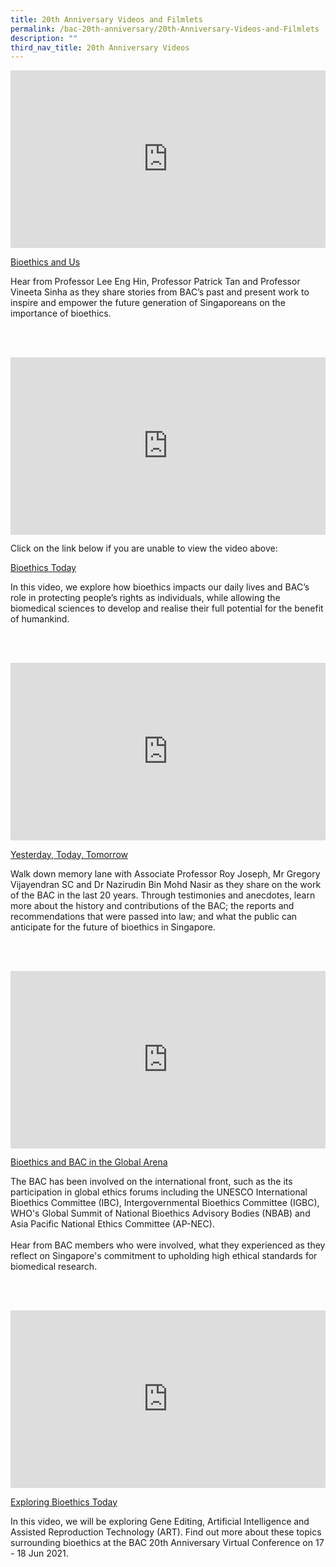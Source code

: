 ```yaml
---
title: 20th Anniversary Videos and Filmlets
permalink: /bac-20th-anniversary/20th-Anniversary-Videos-and-Filmlets
description: ""
third_nav_title: 20th Anniversary Videos
---
```

<div style="padding:56.25% 0 0 0;position:relative;"><iframe src="https://player.vimeo.com/video/542601671?h=1404521d33&title=0&byline=0&portrait=0" style="position:absolute;top:0;left:0;width:100%;height:100%;" frameborder="0" allow="autoplay; fullscreen; picture-in-picture" allowfullscreen></iframe></div>
<p><a href="https://vimeo.com/542601671">Bioethics and Us</a></p>
<p>Hear from Professor Lee Eng Hin, Professor Patrick Tan and Professor Vineeta Sinha as they share stories from BAC&rsquo;s past and present work to inspire and empower the future generation of Singaporeans on the importance of bioethics.</p>

<br><br>

<div style="padding:56.25% 0 0 0;position:relative;"><iframe src="https://player.vimeo.com/video/531112881?h=121800375c&title=0&byline=0&portrait=0" style="position:absolute;top:0;left:0;width:100%;height:100%;" frameborder="0" allow="autoplay; fullscreen; picture-in-picture" allowfullscreen></iframe></div>

Click on the link below if you are unable to view the video above:
<p><a href="https://vimeo.com/531112881">Bioethics Today</a></p>
<p>In this video, we explore how bioethics impacts our daily lives and BAC&rsquo;s role in protecting people&rsquo;s rights as individuals, while allowing the biomedical sciences to develop and realise their full potential for the benefit of humankind.</p>

<br><br>

<div style="padding:56.25% 0 0 0;position:relative;"><iframe src="https://player.vimeo.com/video/562332907?h=95ac85b678" style="position:absolute;top:0;left:0;width:100%;height:100%;" frameborder="0" allow="autoplay; fullscreen; picture-in-picture" allowfullscreen></iframe></div>
<p><a href="https://vimeo.com/562332907">Yesterday, Today, Tomorrow</a></p>
<p>Walk down memory lane with Associate Professor Roy Joseph, Mr Gregory Vijayendran SC and Dr Nazirudin Bin Mohd Nasir as they share on the work of the BAC in the last 20 years. Through testimonies and anecdotes, learn more about the history and contributions of the BAC; the reports and recommendations that were passed into law; and what the public can anticipate for the future of bioethics in Singapore.</p>

<br><br>

<div style="padding:56.25% 0 0 0;position:relative;"><iframe src="https://player.vimeo.com/video/558376960?h=c79d3d46a0&title=0&byline=0&portrait=0" style="position:absolute;top:0;left:0;width:100%;height:100%;" frameborder="0" allow="autoplay; fullscreen; picture-in-picture" allowfullscreen></iframe></div>
<p><a href="https://vimeo.com/558376960">Bioethics and BAC in the Global Arena</a></p>
<p>The BAC has been involved on the international front, such as the its participation in global ethics forums including the UNESCO International Bioethics Committee (IBC), Intergovernmental Bioethics Committee (IGBC), WHO&#039;s Global Summit of National Bioethics Advisory Bodies (NBAB) and Asia Pacific National Ethics Committee (AP-NEC).<br />
<br />
Hear from BAC members who were involved, what they experienced as they reflect on Singapore&#039;s commitment to upholding high ethical standards for biomedical research.</p>

<br><br>

<div style="padding:56.25% 0 0 0;position:relative;"><iframe src="https://player.vimeo.com/video/553227039?h=b1df6e7524&title=0&byline=0&portrait=0" style="position:absolute;top:0;left:0;width:100%;height:100%;" frameborder="0" allow="autoplay; fullscreen; picture-in-picture" allowfullscreen></iframe></div>
<p><a href="https://vimeo.com/553227039">Exploring Bioethics Today</a></p>
<p>In this video, we will be exploring Gene Editing, Artificial Intelligence and Assisted Reproduction Technology (ART). Find out more about these topics surrounding bioethics at the BAC 20th Anniversary Virtual Conference on 17 - 18 Jun 2021.</p>